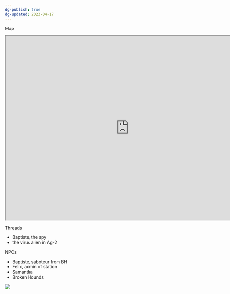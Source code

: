 ```yaml
---
dg-publish: true
dg-updated: 2023-04-17
---
```


Map

<iframe width="800" height="600" src="https://drive.google.com/file/d/12b-p3GFDpUzfV-WEgUctbn3Y64yc5FCt/view?usp=sharing"></iframe>

Threads
- Baptiste, the spy
- the virus alien in Ag-2

NPCs
- Baptiste, saboteur from BH
- Felix, admin of station
- Samantha
- Broken Hounds

![](../../_attachments/fate%20ladder.png)